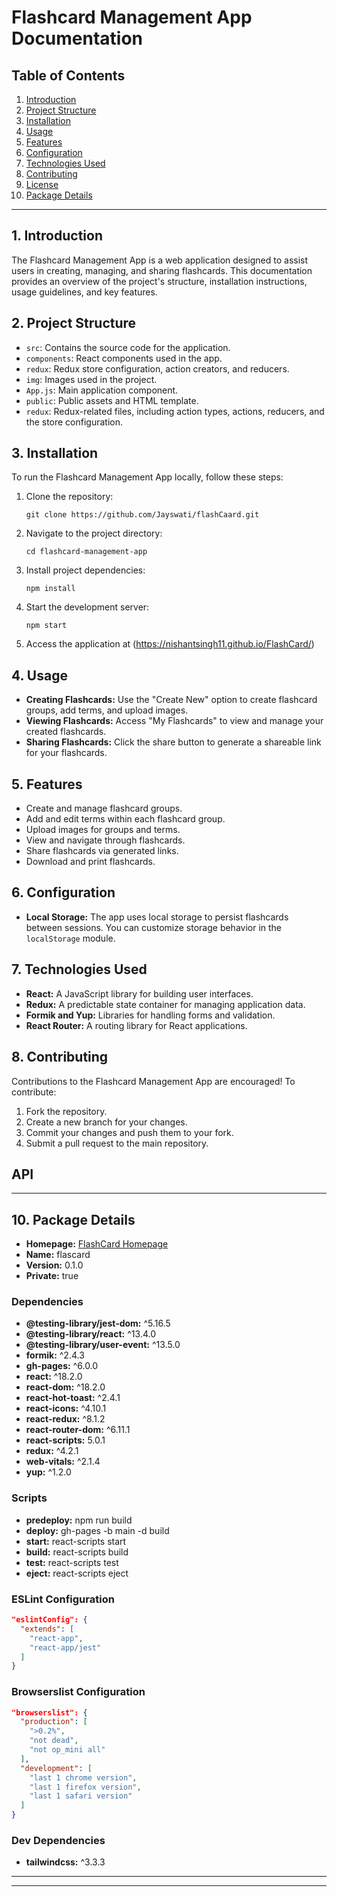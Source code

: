 # Flashcard Management App Documentation

## Table of Contents
1. [Introduction](#introduction)
2. [Project Structure](#project-structure)
3. [Installation](#installation)
4. [Usage](#usage)
5. [Features](#features)
6. [Configuration](#configuration)
7. [Technologies Used](#technologies-used)
8. [Contributing](#contributing)
9. [License](#license)
10. [Package Details](#package-details)

---

## 1. Introduction
The Flashcard Management App is a web application designed to assist users in creating, managing, and sharing flashcards. This documentation provides an overview of the project's structure, installation instructions, usage guidelines, and key features.

## 2. Project Structure
- `src`: Contains the source code for the application.
- `components`: React components used in the app.
- `redux`: Redux store configuration, action creators, and reducers.
- `img`: Images used in the project.
- `App.js`: Main application component.
- `public`: Public assets and HTML template.
- `redux`: Redux-related files, including action types, actions, reducers, and the store configuration.

## 3. Installation
To run the Flashcard Management App locally, follow these steps:

1. Clone the repository:
    ```shell
    git clone https://github.com/Jayswati/flashCaard.git
    ```

2. Navigate to the project directory:
    ```shell
    cd flashcard-management-app
    ```

3. Install project dependencies:
    ```shell
    npm install
    ```

4. Start the development server:
    ```shell
    npm start
    ```

5. Access the application at (https://nishantsingh11.github.io/FlashCard/)

## 4. Usage
- **Creating Flashcards:** Use the "Create New" option to create flashcard groups, add terms, and upload images.
- **Viewing Flashcards:** Access "My Flashcards" to view and manage your created flashcards.
- **Sharing Flashcards:** Click the share button to generate a shareable link for your flashcards.

## 5. Features
- Create and manage flashcard groups.
- Add and edit terms within each flashcard group.
- Upload images for groups and terms.
- View and navigate through flashcards.
- Share flashcards via generated links.
- Download and print flashcards.

## 6. Configuration
- **Local Storage:** The app uses local storage to persist flashcards between sessions. You can customize storage behavior in the `localStorage` module.

## 7. Technologies Used
- **React:** A JavaScript library for building user interfaces.
- **Redux:** A predictable state container for managing application data.
- **Formik and Yup:** Libraries for handling forms and validation.
- **React Router:** A routing library for React applications.

## 8. Contributing
Contributions to the Flashcard Management App are encouraged! To contribute:

1. Fork the repository.
2. Create a new branch for your changes.
3. Commit your changes and push them to your fork.
4. Submit a pull request to the main repository.

## API


---

## 10. Package Details
- **Homepage:** [FlashCard Homepage](https://nishantsingh11.github.io/FlashCard/)
- **Name:** flascard
- **Version:** 0.1.0
- **Private:** true

### Dependencies
- **@testing-library/jest-dom:** ^5.16.5
- **@testing-library/react:** ^13.4.0
- **@testing-library/user-event:** ^13.5.0
- **formik:** ^2.4.3
- **gh-pages:** ^6.0.0
- **react:** ^18.2.0
- **react-dom:** ^18.2.0
- **react-hot-toast:** ^2.4.1
- **react-icons:** ^4.10.1
- **react-redux:** ^8.1.2
- **react-router-dom:** ^6.11.1
- **react-scripts:** 5.0.1
- **redux:** ^4.2.1
- **web-vitals:** ^2.1.4
- **yup:** ^1.2.0

### Scripts
- **predeploy:** npm run build
- **deploy:** gh-pages -b main -d build
- **start:** react-scripts start
- **build:** react-scripts build
- **test:** react-scripts test
- **eject:** react-scripts eject

### ESLint Configuration
```json
"eslintConfig": {
  "extends": [
    "react-app",
    "react-app/jest"
  ]
}
```

### Browserslist Configuration
```json
"browserslist": {
  "production": [
    ">0.2%",
    "not dead",
    "not op_mini all"
  ],
  "development": [
    "last 1 chrome version",
    "last 1 firefox version",
    "last 1 safari version"
  ]
}
```

### Dev Dependencies
- **tailwindcss:** ^3.3.3

---

---
